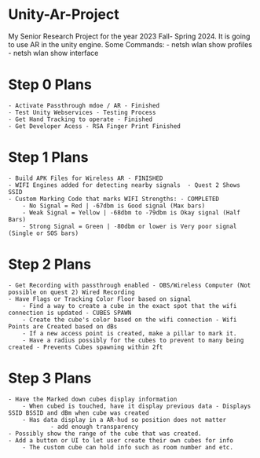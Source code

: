# Unity-Ar-Project
 My Senior Research Project for the year 2023 Fall- Spring 2024. It is going to use AR in the unity engine. 
 Some Commands:
	- netsh wlan show profiles
	- netsh wlan show interface

# Step 0 Plans
	- Activate Passthrough mdoe / AR - Finished
	- Test Unity Webservices - Testing Process
	- Get Hand Tracking to operate - Finished
	- Get Developer Acess - RSA Finger Print Finished
	
# Step 1 Plans
	- Build APK Files for Wireless AR - FINISHED
	- WIFI Engines added for detecting nearby signals  - Quest 2 Shows SSID
	- Custom Marking Code that marks WIFI Strengths: - COMPLETED
		- No Signal = Red | -67dbm is Good signal (Max bars)
		- Weak Signal = Yellow | -68dbm to -79dbm is Okay signal (Half Bars)
		- Strong Signal = Green | -80dbm or lower is Very poor signal (Single or SOS bars)
		
# Step 2 Plans
	- Get Recording with passthrough enabled - OBS/Wireless Computer (Not possible on quest 2) Wired Recording
	- Have Flags or Tracking Color Floor based on signal
		- Find a way to create a cube in the exact spot that the wifi connection is updated - CUBES SPAWN
		- Create the cube's color based on the wifi connection - Wifi Points are Created based on dBs
		- If a new access point is created, make a pillar to mark it.
		- Have a radius possibly for the cubes to prevent to many being created - Prevents Cubes spawning within 2ft

# Step 3 Plans
	- Have the Marked down cubes display information
		- When cubed is touched, have it display previous data - Displays SSID BSSID and dBm when cube was created
		- Has data display in a AR-hud so position does not matter
				- add enough transparency 
	- Possibly show the range of the cube that was created. 
	- Add a button or UI to let user create their own cubes for info
		- The custom cube can hold info such as room number and etc. 
	
		
